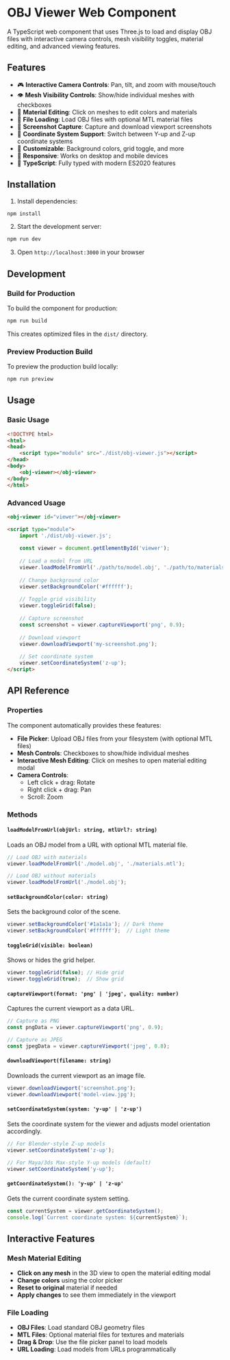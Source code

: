 # OBJ Viewer Web Component

A TypeScript web component that uses Three.js to load and display OBJ files with interactive camera controls, mesh visibility toggles, material editing, and advanced viewing features.

## Features

- 🎮 **Interactive Camera Controls**: Pan, tilt, and zoom with mouse/touch
- 👁️ **Mesh Visibility Controls**: Show/hide individual meshes with checkboxes
- 🎨 **Material Editing**: Click on meshes to edit colors and materials
- 📁 **File Loading**: Load OBJ files with optional MTL material files
- 📸 **Screenshot Capture**: Capture and download viewport screenshots
- 🔄 **Coordinate System Support**: Switch between Y-up and Z-up coordinate systems
- 🎨 **Customizable**: Background colors, grid toggle, and more
- 📱 **Responsive**: Works on desktop and mobile devices
- 🔧 **TypeScript**: Fully typed with modern ES2020 features

## Installation

1. Install dependencies:
```bash
npm install
```

2. Start the development server:
```bash
npm run dev
```

3. Open `http://localhost:3000` in your browser

## Development

### Build for Production

To build the component for production:

```bash
npm run build
```

This creates optimized files in the `dist/` directory.

### Preview Production Build

To preview the production build locally:

```bash
npm run preview
```

## Usage

### Basic Usage

```html
<!DOCTYPE html>
<html>
<head>
    <script type="module" src="./dist/obj-viewer.js"></script>
</head>
<body>
    <obj-viewer></obj-viewer>
</body>
</html>
```

### Advanced Usage

```html
<obj-viewer id="viewer"></obj-viewer>

<script type="module">
    import './dist/obj-viewer.js';
    
    const viewer = document.getElementById('viewer');
    
    // Load a model from URL
    viewer.loadModelFromUrl('./path/to/model.obj', './path/to/materials.mtl');
    
    // Change background color
    viewer.setBackgroundColor('#ffffff');
    
    // Toggle grid visibility
    viewer.toggleGrid(false);
    
    // Capture screenshot
    const screenshot = viewer.captureViewport('png', 0.9);
    
    // Download viewport
    viewer.downloadViewport('my-screenshot.png');
    
    // Set coordinate system
    viewer.setCoordinateSystem('z-up');
</script>
```

## API Reference

### Properties

The component automatically provides these features:

- **File Picker**: Upload OBJ files from your filesystem (with optional MTL files)
- **Mesh Controls**: Checkboxes to show/hide individual meshes
- **Interactive Mesh Editing**: Click on meshes to open material editing modal
- **Camera Controls**: 
  - Left click + drag: Rotate
  - Right click + drag: Pan
  - Scroll: Zoom

### Methods

#### `loadModelFromUrl(objUrl: string, mtlUrl?: string)`
Loads an OBJ model from a URL with optional MTL material file.

```javascript
// Load OBJ with materials
viewer.loadModelFromUrl('./model.obj', './materials.mtl');

// Load OBJ without materials
viewer.loadModelFromUrl('./model.obj');
```

#### `setBackgroundColor(color: string)`
Sets the background color of the scene.

```javascript
viewer.setBackgroundColor('#1a1a1a'); // Dark theme
viewer.setBackgroundColor('#ffffff');  // Light theme
```

#### `toggleGrid(visible: boolean)`
Shows or hides the grid helper.

```javascript
viewer.toggleGrid(false); // Hide grid
viewer.toggleGrid(true);  // Show grid
```

#### `captureViewport(format: 'png' | 'jpeg', quality: number)`
Captures the current viewport as a data URL.

```javascript
// Capture as PNG
const pngData = viewer.captureViewport('png', 0.9);

// Capture as JPEG
const jpegData = viewer.captureViewport('jpeg', 0.8);
```

#### `downloadViewport(filename: string)`
Downloads the current viewport as an image file.

```javascript
viewer.downloadViewport('screenshot.png');
viewer.downloadViewport('model-view.jpg');
```

#### `setCoordinateSystem(system: 'y-up' | 'z-up')`
Sets the coordinate system for the viewer and adjusts model orientation accordingly.

```javascript
// For Blender-style Z-up models
viewer.setCoordinateSystem('z-up');

// For Maya/3ds Max-style Y-up models (default)
viewer.setCoordinateSystem('y-up');
```

#### `getCoordinateSystem(): 'y-up' | 'z-up'`
Gets the current coordinate system setting.

```javascript
const currentSystem = viewer.getCoordinateSystem();
console.log(`Current coordinate system: ${currentSystem}`);
```

## Interactive Features

### Mesh Material Editing

- **Click on any mesh** in the 3D view to open the material editing modal
- **Change colors** using the color picker
- **Reset to original** material if needed
- **Apply changes** to see them immediately in the viewport

### File Loading

- **OBJ Files**: Load standard OBJ geometry files
- **MTL Files**: Optional material files for textures and materials
- **Drag & Drop**: Use the file picker panel to load models
- **URL Loading**: Load models from URLs programmatically

